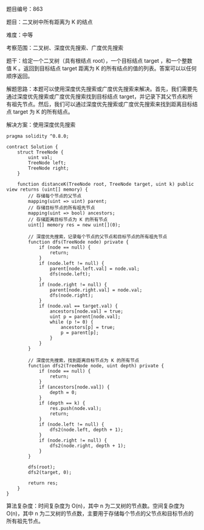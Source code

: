 题目编号：863

题目：二叉树中所有距离为 K 的结点

难度：中等

考察范围：二叉树、深度优先搜索、广度优先搜索

题干：给定一个二叉树（具有根结点 root），一个目标结点 target ，和一个整数值 K 。返回到目标结点 target 距离为 K 的所有结点的值的列表。答案可以以任何顺序返回。

解题思路：本题可以使用深度优先搜索或广度优先搜索来解决。首先，我们需要先通过深度优先搜索或广度优先搜索找到目标结点 target，并记录下其父节点和所有祖先节点。然后，我们可以通过深度优先搜索或广度优先搜索来找到距离目标结点 target 为 K 的所有结点。

解决方案：使用深度优先搜索

```solidity
pragma solidity ^0.8.0;

contract Solution {
    struct TreeNode {
        uint val;
        TreeNode left;
        TreeNode right;
    }

    function distanceK(TreeNode root, TreeNode target, uint k) public view returns (uint[] memory) {
        // 存储每个节点的父节点
        mapping(uint => uint) parent;
        // 存储目标节点的所有祖先节点
        mapping(uint => bool) ancestors;
        // 存储距离目标节点为 K 的所有节点
        uint[] memory res = new uint[](0);

        // 深度优先搜索，记录每个节点的父节点和目标节点的所有祖先节点
        function dfs(TreeNode node) private {
            if (node == null) {
                return;
            }
            if (node.left != null) {
                parent[node.left.val] = node.val;
                dfs(node.left);
            }
            if (node.right != null) {
                parent[node.right.val] = node.val;
                dfs(node.right);
            }
            if (node.val == target.val) {
                ancestors[node.val] = true;
                uint p = parent[node.val];
                while (p != 0) {
                    ancestors[p] = true;
                    p = parent[p];
                }
            }
        }

        // 深度优先搜索，找到距离目标节点为 K 的所有节点
        function dfs2(TreeNode node, uint depth) private {
            if (node == null) {
                return;
            }
            if (ancestors[node.val]) {
                depth = 0;
            }
            if (depth == k) {
                res.push(node.val);
                return;
            }
            if (node.left != null) {
                dfs2(node.left, depth + 1);
            }
            if (node.right != null) {
                dfs2(node.right, depth + 1);
            }
        }

        dfs(root);
        dfs2(target, 0);

        return res;
    }
}
```

算法复杂度：时间复杂度为 O(n)，其中 n 为二叉树的节点数。空间复杂度为 O(n)，其中 n 为二叉树的节点数，主要用于存储每个节点的父节点和目标节点的所有祖先节点。